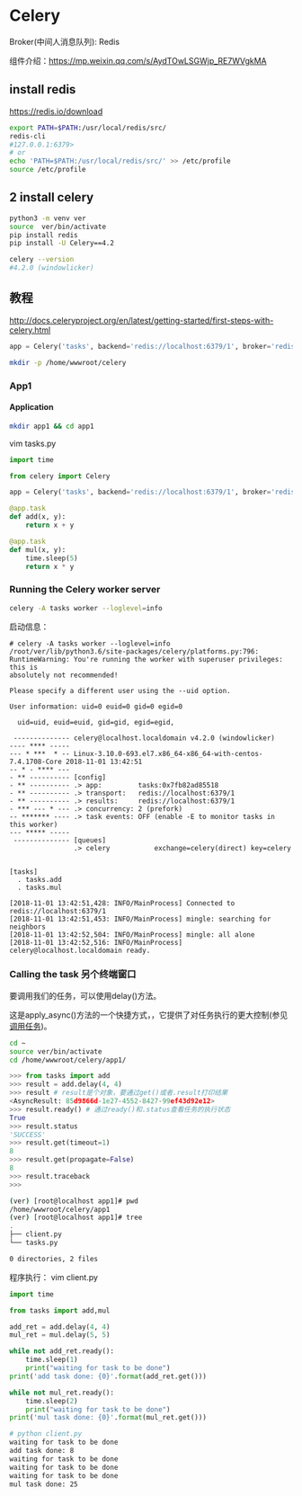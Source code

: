 # Celery

Broker(中间人消息队列): Redis

组件介绍：https://mp.weixin.qq.com/s/AydTOwLSGWjp_RE7WVgkMA


## install redis
https://redis.io/download

```bash
export PATH=$PATH:/usr/local/redis/src/
redis-cli 
#127.0.0.1:6379>
# or
echo 'PATH=$PATH:/usr/local/redis/src/' >> /etc/profile
source /etc/profile
```

## 2 install celery
```bash
python3 -m venv ver
source  ver/bin/activate
pip install redis
pip install -U Celery==4.2

celery --version
#4.2.0 (windowlicker)
```


## 教程

http://docs.celeryproject.org/en/latest/getting-started/first-steps-with-celery.html

```python
app = Celery('tasks', backend='redis://localhost:6379/1', broker='redis://localhost:6379/1')
```

```bash
mkdir -p /home/wwwroot/celery
```


### App1

#### Application

```bash
mkdir app1 && cd app1
```

vim tasks.py
```python
import time

from celery import Celery

app = Celery('tasks', backend='redis://localhost:6379/1', broker='redis://localhost:6379/1')

@app.task
def add(x, y):
    return x + y

@app.task
def mul(x, y):
    time.sleep(5)
    return x * y
```


### Running the Celery worker server

```bash
celery -A tasks worker --loglevel=info
```

启动信息：
```
# celery -A tasks worker --loglevel=info
/root/ver/lib/python3.6/site-packages/celery/platforms.py:796: RuntimeWarning: You're running the worker with superuser privileges: this is
absolutely not recommended!

Please specify a different user using the --uid option.

User information: uid=0 euid=0 gid=0 egid=0

  uid=uid, euid=euid, gid=gid, egid=egid,
 
 -------------- celery@localhost.localdomain v4.2.0 (windowlicker)
---- **** ----- 
--- * ***  * -- Linux-3.10.0-693.el7.x86_64-x86_64-with-centos-7.4.1708-Core 2018-11-01 13:42:51
-- * - **** --- 
- ** ---------- [config]
- ** ---------- .> app:         tasks:0x7fb82ad85518
- ** ---------- .> transport:   redis://localhost:6379/1
- ** ---------- .> results:     redis://localhost:6379/1
- *** --- * --- .> concurrency: 2 (prefork)
-- ******* ---- .> task events: OFF (enable -E to monitor tasks in this worker)
--- ***** ----- 
 -------------- [queues]
                .> celery           exchange=celery(direct) key=celery
                

[tasks]
  . tasks.add
  . tasks.mul

[2018-11-01 13:42:51,428: INFO/MainProcess] Connected to redis://localhost:6379/1
[2018-11-01 13:42:51,453: INFO/MainProcess] mingle: searching for neighbors
[2018-11-01 13:42:52,504: INFO/MainProcess] mingle: all alone
[2018-11-01 13:42:52,516: INFO/MainProcess] celery@localhost.localdomain ready.
```


### Calling the task 另个终端窗口

要调用我们的任务，可以使用delay()方法。

这是apply_async()方法的一个快捷方式，，它提供了对任务执行的更大控制(参见[调用任务](http://docs.celeryproject.org/en/latest/userguide/calling.html#guide-calling))。

```bash
cd ~
source ver/bin/activate
cd /home/wwwroot/celery/app1/
```

```python
>>> from tasks import add
>>> result = add.delay(4, 4)
>>> result # result是个对象，要通过get()或者.result打印结果
<AsyncResult: 85d9866d-1e27-4552-8427-99ef43d92e12>
>>> result.ready() # 通过ready()和.status查看任务的执行状态
True
>>> result.status
'SUCCESS'
>>> result.get(timeout=1)
8
>>> result.get(propagate=False)
8
>>> result.traceback
>>>
```

```bash
(ver) [root@localhost app1]# pwd
/home/wwwroot/celery/app1
(ver) [root@localhost app1]# tree
.
├── client.py
└── tasks.py

0 directories, 2 files
```

程序执行： vim client.py
```python
import time

from tasks import add,mul

add_ret = add.delay(4, 4)
mul_ret = mul.delay(5, 5)

while not add_ret.ready():
    time.sleep(1)
    print("waiting for task to be done")
print('add task done: {0}'.format(add_ret.get()))

while not mul_ret.ready():
    time.sleep(2)
    print("waiting for task to be done")
print('mul task done: {0}'.format(mul_ret.get()))
```

```bash
# python client.py 
waiting for task to be done
add task done: 8
waiting for task to be done
waiting for task to be done
waiting for task to be done
mul task done: 25
```
